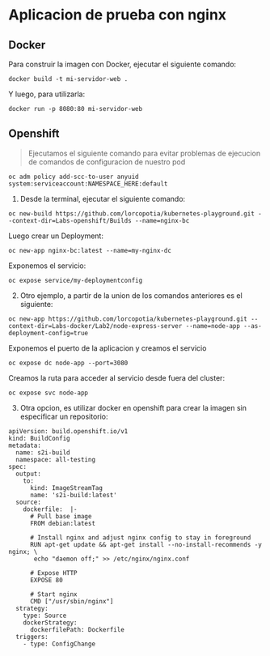 # Aplicacion de prueba con nginx

## Docker
Para construir la imagen con Docker, ejecutar el siguiente comando:

```shell
docker build -t mi-servidor-web .
```

Y luego, para utilizarla:

```shell
docker run -p 8080:80 mi-servidor-web
```

## Openshift
> Ejecutamos el siguiente comando para evitar problemas de ejecucion de comandos de configuracion de nuestro pod
```shell
oc adm policy add-scc-to-user anyuid system:serviceaccount:NAMESPACE_HERE:default
```

1. Desde la terminal, ejecutar el siguiente comando:
```shell
oc new-build https://github.com/lorcopotia/kubernetes-playground.git --context-dir=Labs-openshift/Builds --name=nginx-bc
```
Luego crear un Deployment:
```shell
oc new-app nginx-bc:latest --name=my-nginx-dc
```
Exponemos el servicio:
```shell
oc expose service/my-deploymentconfig
```

2. Otro ejemplo, a partir de la union de los comandos anteriores es el siguiente:
```shell
oc new-app https://github.com/lorcopotia/kubernetes-playground.git --context-dir=Labs-docker/Lab2/node-express-server --name=node-app --as-deployment-config=true
```
Exponemos el puerto de la aplicacion y creamos el servicio
```shell
oc expose dc node-app --port=3080
```
Creamos la ruta para acceder al servicio desde fuera del cluster:
```shell
oc expose svc node-app
```

3. Otra opcion, es utilizar docker en openshift para crear la imagen sin especificar un repositorio:
```shell
apiVersion: build.openshift.io/v1
kind: BuildConfig
metadata:
  name: s2i-build
  namespace: all-testing
spec:
  output:
    to:
      kind: ImageStreamTag
      name: 's2i-build:latest'
  source:
    dockerfile:  |-
      # Pull base image
      FROM debian:latest

      # Install nginx and adjust nginx config to stay in foreground
      RUN apt-get update && apt-get install --no-install-recommends -y nginx; \
       echo "daemon off;" >> /etc/nginx/nginx.conf

      # Expose HTTP
      EXPOSE 80

      # Start nginx
      CMD ["/usr/sbin/nginx"]
  strategy:
    type: Source
    dockerStrategy:
      dockerfilePath: Dockerfile
  triggers:
    - type: ConfigChange
